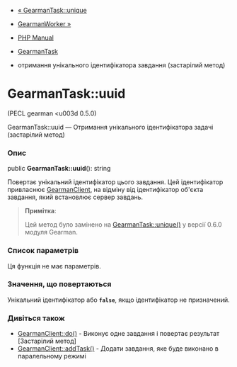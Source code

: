 - [« GearmanTask::unique](gearmantask.unique.md)
- [GearmanWorker »](class.gearmanworker.md)

- [PHP Manual](index.md)
- [GearmanTask](class.gearmantask.md)
- отримання унікального ідентифікатора завдання (застарілий метод)

# GearmanTask::uuid

(PECL gearman \<u003d 0.5.0)

GearmanTask::uuid — Отримання унікального ідентифікатора задачі
(застарілий метод)

### Опис

public **GearmanTask::uuid**(): string

Повертає унікальний ідентифікатор цього завдання. Цей ідентифікатор
привласнює [GearmanClient](class.gearmanclient.md), на відміну від
ідентифікатор об'єкта завдання, який встановлює сервер завдань.

> **Примітка**:
>
> Цей метод було замінено на
> [GearmanTask::unique()](gearmantask.unique.md) у версії 0.6.0 модуля
> Gearman.

### Список параметрів

Ця функція не має параметрів.

### Значення, що повертаються

Унікальний ідентифікатор або **`false`**, якщо ідентифікатор не
призначений.

### Дивіться також

- [GearmanClient::do()](gearmanclient.do.md) - Виконує одне завдання
і повертає результат [Застарілий метод]
- [GearmanClient::addTask()](gearmanclient.addtask.md) - Додати
завдання, яке буде виконано в паралельному режимі
